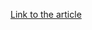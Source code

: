 [Link to the article](https://crowdstrike.lookbookhq.com/global-threat-report-2018-web/cs-2018-global-threat-report)

